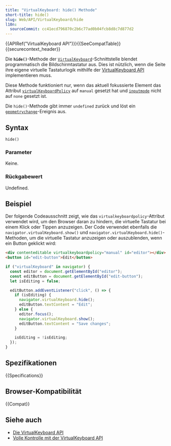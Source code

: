```yaml
---
title: "VirtualKeyboard: hide() Methode"
short-title: hide()
slug: Web/API/VirtualKeyboard/hide
l10n:
  sourceCommit: cc41ecd796870c2b6c77ad0b04fcb8d8c7d877d2
---
```


{{APIRef("VirtualKeyboard API")}}{{SeeCompatTable}}{{securecontext_header}}

Die **`hide()`**-Methode der [`VirtualKeyboard`](/de/docs/Web/API/VirtualKeyboard)-Schnittstelle blendet programmatisch die Bildschirmtastatur aus. Dies ist nützlich, wenn die Seite ihre eigene virtuelle Tastaturlogik mithilfe der [VirtualKeyboard API](/de/docs/Web/API/VirtualKeyboard_API) implementieren muss.

Diese Methode funktioniert nur, wenn das aktuell fokussierte Element das Attribut [`virtualKeyboardPolicy`](/de/docs/Web/HTML/Global_attributes/virtualkeyboardpolicy) auf `manual` gesetzt hat und [`inputmode`](/de/docs/Web/HTML/Global_attributes/inputmode) nicht auf `none` gesetzt ist.

Die `hide()`-Methode gibt immer `undefined` zurück und löst ein [`geometrychange`](/de/docs/Web/API/VirtualKeyboard/geometrychange_event)-Ereignis aus.

## Syntax

```js-nolint
hide()
```

### Parameter

Keine.

### Rückgabewert

Undefined.

## Beispiel

Der folgende Codeausschnitt zeigt, wie das `virtualkeyboardpolicy`-Attribut verwendet wird, um den Browser daran zu hindern, die virtuelle Tastatur bei einem Klick oder Tippen anzuzeigen. Der Code verwendet ebenfalls die `navigator.virtualKeyboard.show()` und `navigator.virtualKeyboard.hide()`-Methoden, um die virtuelle Tastatur anzuzeigen oder auszublenden, wenn ein Button geklickt wird:

```html
<div contenteditable virtualkeyboardpolicy="manual" id="editor"></div>
<button id="edit-button">Edit</button>
```

```js
if ("virtualKeyboard" in navigator) {
  const editor = document.getElementById("editor");
  const editButton = document.getElementById("edit-button");
  let isEditing = false;

  editButton.addEventListener("click", () => {
    if (isEditing) {
      navigator.virtualKeyboard.hide();
      editButton.textContent = "Edit";
    } else {
      editor.focus();
      navigator.virtualKeyboard.show();
      editButton.textContent = "Save changes";
    }

    isEditing = !isEditing;
  });
}
```

## Spezifikationen

{{Specifications}}

## Browser-Kompatibilität

{{Compat}}

## Siehe auch

- [Die VirtualKeyboard API](/de/docs/Web/API/VirtualKeyboard_API)
- [Volle Kontrolle mit der VirtualKeyboard API](https://developer.chrome.com/docs/web-platform/virtual-keyboard/)
